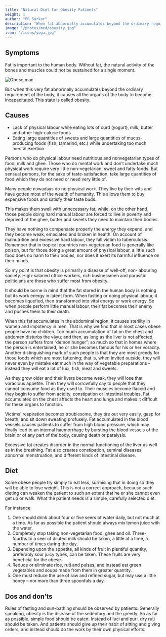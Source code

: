 ```yaml
---
title: "Natural Diet for Obesity Patients"
weight: 1
author: "PR Sarkar"
description: "When fat abnormally accumulates beyond the ordinary requirement of the body, it causes all the organs of the body to become incapacitated"
image: "/photos/med/obesity.jpg"
icon: "/icons/yoga.jpg"
---
```




## Symptoms

Fat is important to the human body. Without fat, the natural activity of the bones and muscles could not be sustained for a single moment. 

![Obese man](/photos/med/obesity.jpg)

But when this very fat abnormally accumulates beyond the ordinary requirement of the body, it causes all the organs of the body to become incapacitated. This state is called obesity.

## Causes

- Lack of physical labour while eating lots of curd (yogurt), milk, butter and other high-calorie foods
- Eating large quantities of sweets and large quantities of mucus-producing foods (fish, tamarind, etc.) while undertaking too much mental exertion

Persons who do physical labour need nutritious and nonvegetarian types of food, milk and ghee. Those who do mental work and don’t undertake much physical work require very little non-vegetarian, sweet and fatty foods. But sensual persons, for the sake of taste-satisfaction, take large quantities of food which they do not need or need very little of.

Many people nowadays do no physical work. They live by their wits and have gotten most of the wealth of humanity. This allows them to buy expensive foods and satisfy their taste buds. 

This makes them swell with unnecessary fat, while, on the other hand, those people doing hard manual labour are forced to live in poverty and deprived of the ghee, butter and sweets they need to maintain their bodies.

They have nothing to compensate properly the energy they expend, and they become weak, emaciated and broken in health. On account of malnutrition and excessive hard labour, they fall victim to tuberculosis. Remember that in tropical countries non-vegetarian food is generally like poison, but for those doing a great amount of physical labour, a little such food does no harm to their bodies, nor does it exert its harmful influence on their minds.

So my point is that obesity is primarily a disease of well-off, non-labouring society. High-salaried office workers, rich businessmen and parasitic politicians are those who suffer most from obesity.

It should be borne in mind that the fat stored in the human body is nothing but its work energy in latent form. When fasting or doing physical labour, it becomes liquefied, then transformed into vital energy or work energy. So when people perform little manual labour, their fat becomes their enemy and pushes them to their death.

When this fat accumulates in the abdominal region, it causes sterility in women and impotency in men. That is why we find that in most cases obese people have no children. Too much accumulation of fat on the chest and abdomen disturbs the váyu; and then, as long as the liver is not affected, the person suffers from “demon hunger”; so much so that in homes where the person is entertained, he or she becomes famous for his or her voracity. Another distinguishing mark of such people is that they are most greedy for those foods which are most fattening; that is, when invited outside, they will never even by mistake eat much in the way of vegetable preparations – instead they will eat a lot of luci, fish, meat and sweets.

As they grow older and their livers become weak, they will lose that voracious appetite. Then they will sorrowfully say to people that they cannot consume food as they used to. Their muscles become flaccid and they begin to suffer from acidity, constipation or intestinal troubles. Fat accumulated on the chest affects the heart and lungs and makes it difficult for these organs to function. 

Victims’ respiration becomes troublesome, they tire out very easily, gasp for breath, and sit down sweating profusely. Fat accumulated in the blood vessels causes patients to suffer from high blood pressure, which may finally lead to an internal haemorrhage by bursting the blood vessels of the brain or of any part of the body, causing death or paralysis.

Excessive fat creates disorder in the normal functioning of the liver as well as in the breathing. Fat also creates constipation, seminal diseases, abnormal menstruation, and different kinds of intestinal disease.

<!-- Treatment:
First phase
Morning – Utkśepa Mudrá, Diirgha Prańáma, Yogamudrá and Bhújauṋgásana.
Evening – Matsyamudrá, Naokásana, Pashcimottánásana and Matsyendrásana.
After gaining some mastery over these ásanas, begin the second phase.
Second phase
Morning – Utkśepa Mudrá, Diirgha Prańáma, Yogamudrá, Bhújauṋgásana and Padahastásana.
Evening – Matsyamudrá, Naokásana, Pashcimottánásana and Matsyendrásana.
After gaining some mastery over these ásanas, begin the third phase.
Third phase
Morning – Utkśepa Mudrá, Yogamudrá, Diirgha Prańáma, Bhújauṋgásana, Karmásana and Garud́ásana.
Evening – Naokásana, Pashcimottánásana, Matsyendrásana and Kurmakásana. -->

## Diet

Some obese people try simply to eat less, surmising that in doing so they will be able to lose weight. This is not a correct approach, because such dieting can weaken the patient to such an extent that he or she cannot even get up or walk. What the patient needs is a simple, carefully selected diet. 

For instance:

1. One should drink about four or five seers of water daily, but not much at a time. As far as possible the patient should always mix lemon juice with the water.
2. Completely stop taking non-vegetarian food, ghee and oil. Three-fourths to a seer of diluted milk should be taken, a little at a time, a number of times during the day.
3. Depending upon the appetite, all kinds of fruit in plentiful quantity, preferably sour juicy types, can be taken. These fruits are very beneficial for the obese.
4. Reduce or eliminate rice, rut́i and pulses, and instead eat green vegetables and soups made from them in greater quantity.
5. One must reduce the use of raw and refined sugar, but may use a little honey – nor more than three spoonfuls a day.


## Dos and don’ts

Rules of fasting and sun-bathing should be observed by patients. Generally speaking, obesity is the disease of the sedentary and the greedy. So as far as possible, simple food should be eaten. Instead of luci and puri, dry rut́i should be taken. And patients should give up their habit of sitting and giving orders, and instead should do the work by their own physical efforts.